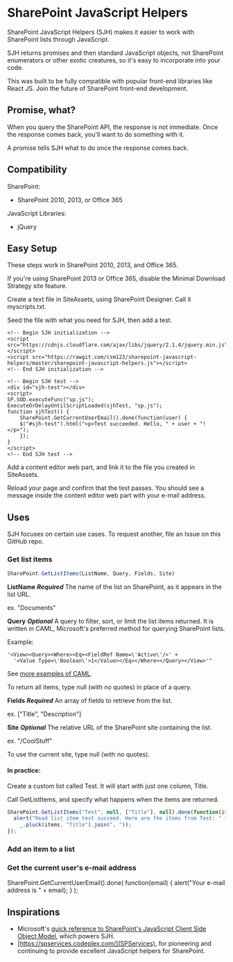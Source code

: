 # SharePoint JavaScript Helpers

SharePoint JavaScript Helpers (SJH) makes it easier to work with SharePoint lists through JavaScript.

SJH returns promises and then standard JavaScript objects, not SharePoint enumerators or other exotic creatures, so it's easy to incorporate into your code.

This was built to be fully compatible with popular front-end libraries like React JS. Join the future of SharePoint front-end development.

## Promise, what?

When you query the SharePoint API, the response is not immediate. Once the response comes back, you'll want to do something with it.

A promise tells SJH what to do once the response comes back.

## Compatibility

SharePoint:

- SharePoint 2010, 2013, or Office 365

JavaScript Libraries:

- jQuery

## Easy Setup

These steps work in SharePoint 2010, 2013, and Office 365.

If you're using SharePoint 2013 or Office 365, disable the Minimal Download Strategy site feature.

Create a text file in SiteAssets, using SharePoint Designer. Call it myscripts.txt.

Seed the file with what you need for SJH, then add a test.

```
<!-- Begin SJH initialization -->
<script src="https://cdnjs.cloudflare.com/ajax/libs/jquery/2.1.4/jquery.min.js"></script>
<script src="https://rawgit.com/csm123/sharepoint-javascript-helpers/master/sharepoint-javascript-helpers.js"></script>
<!-- End SJH initialization -->

<!-- Begin SJH test -->
<div id="sjh-test"></div>
<script>
SP.SOD.executeFunc("sp.js");
ExecuteOrDelayUntilScriptLoaded(sjhTest, "sp.js");
function sjhTest() {
	SharePoint.GetCurrentUserEmail().done(function(user) {
    $("#sjh-test").html("<p>Test succeeded. Hello, " + user + "!</p>");
    });
}
</script>
<!-- End SJH test -->
```

Add a content editor web part, and link it to the file you created in SiteAssets.

Reload your page and confirm that the test passes. You should see a message inside the content editor web part with your e-mail address.

## Uses

SJH focuses on certain use cases. To request another, file an Issue on this GitHub repo.

### Get list items

```javascript
SharePoint.GetListItems(ListName, Query, Fields, Site)
```

**ListName**
  ***Required***
  The name of the list on SharePoint, as it appears in the list URL.

  ex. "Documents"

**Query**
  ***Optional***
  A query to filter, sort, or limit the list items returned. It is written in CAML, Microsoft's preferred method for querying SharePoint lists.

  Example:

  ```
  '<View><Query><Where><Eq><FieldRef Name=\'Active\'/>' +
    '<Value Type=\'Boolean\'>1</Value></Eq></Where></Query></View>'"
  ```

  See [more examples of CAML](http://sharepoint-works.blogspot.com/2012/05/caml-query-tutorial-for-sharepoint.html).

  To return all items, type null (with no quotes) in place of a query.

**Fields**
  ***Required***
  An array of fields to retrieve from the list.

  ex. ["Title", "Description"]

**Site**
  ***Optional***
  The relative URL of the SharePoint site containing the list.

  ex. "/CoolStuff"

  To use the current site, type null (with no quotes).

#### In practice:

Create a custom list called Test. It will start with just one column, Title.

Call GetListItems, and specify what happens when the items are returned.

```javascript
SharePoint.GetListItems("Test", null, ["Title"], null).done(function(items) {
  alert("Read list item test succeed. Here are the items from Test: " +
    _.pluck(items, "Title").join(", "));
});
```

### Add an item to a list



### Get the current user's e-mail address

SharePoint.GetCurrentUserEmail().done(
  function(email) {
    alert("Your e-mail address is " + email);
  }
  );

## Inspirations

- Microsoft's [quick reference to SharePoint's JavaScript Client Side Object Model](https://msdn.microsoft.com/en-us/library/office/jj163201.aspx), which powers SJH.
- [https://spservices.codeplex.com/](SPServices), for pioneering and continuing to provide excellent JavaScript helpers for SharePoint.
